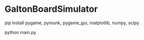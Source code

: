 # GaltonBoardSimulator
 
pip install pygame, pymunk, pygame_gui, matplotlib, numpy, scipy

python main.py
